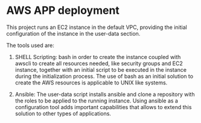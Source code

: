 # AWS APP deployment

This project runs an EC2 instance in the default VPC, providing the initial configuration of the instance in the user-data section.

The tools used are:

1. SHELL Scripting: bash in order to create the instance coupled with awscli to create all resources needed, like security groups and EC2 instance, together with an initial script to be executed in the instance during the initialization process. The use of bash as an initial solution to create the AWS resources is applicable to UNIX like systems.

1. Ansible: The user-data script installs ansible and clone a repository with the roles to be applied to the running instance. Using ansible as a configuration tool adds important capabilities that allows to extend this solution to other types of applications.
